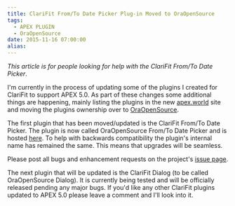 ```yaml
---
title: ClariFit From/To Date Picker Plug-in Moved to OraOpenSource
tags:
  - APEX PLUGIN
  - OraOpenSource
date: 2015-11-16 07:00:00
alias:
---
```


_This article is for people looking for help with the ClariFit From/To Date Picker_.

I'm currently in the process of updating some of the plugins I created for ClariFit to support APEX 5.0\. As part of these changes some additional things are happening, mainly listing the plugins in the new [apex.world](http://apex.world/) site and moving the plugins ownership over to [OraOpenSource](https://github.com/OraOpenSource).

The first plugin that has been moved/updated is the ClariFit From/To Date Picker. The plugin is now called OraOpenSource From/To Date Picker and is hosted [here](https://github.com/OraOpenSource/apex-plugin-from-to-datepicker). To help with backwards compatibility the plugin's internal name has remained the same. This means that upgrades will be seamless.

Please post all bugs and enhancement requests on the project's&nbsp;[issue page](https://github.com/OraOpenSource/apex-plugin-from-to-datepicker/issues).

The next plugin that will be updated is the ClariFit Dialog (to be called OraOpenSource Dialog). It is currently being tested and will be officially released pending any major bugs. If you'd like any other ClariFit plugins updated to APEX 5.0 please leave a comment and I'll look into it.